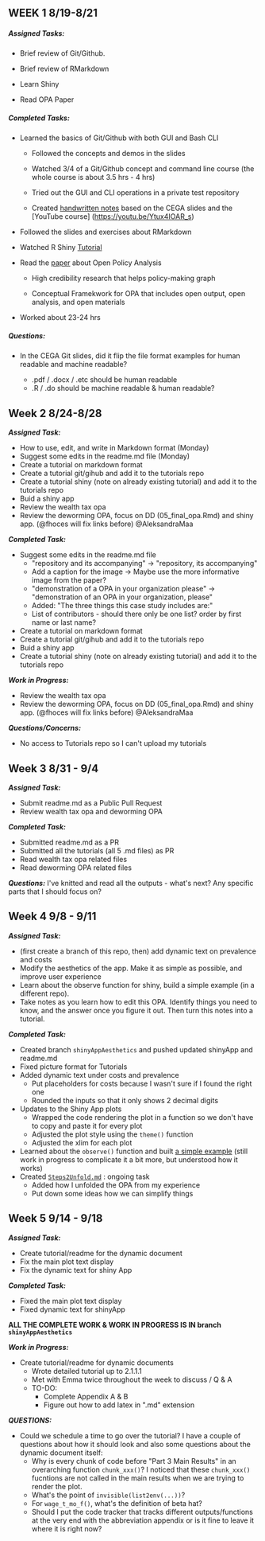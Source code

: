 ## WEEK 1   8/19-8/21


##### **_Assigned Tasks_**:

* Brief review of Git/Github.

* Brief review of RMarkdown

* Learn Shiny

* Read OPA Paper
 
 
##### **_Completed Tasks_**:
 
* Learned the basics of Git/Github with both GUI and Bash CLI 

  + Followed the concepts and demos in the slides

  + Watched 3/4 of a Git/Github concept and command line course (the whole course is about 3.5 hrs - 4 hrs)
  
  + Tried out the GUI and CLI operations in a private test repository
  
  + Created [handwritten notes](https://github.com/AleksandraMaa/Notes/blob/master/Version%20control%20with%20Github.pdf) based on the CEGA slides and the [YouTube course]
  (https://youtu.be/Ytux4IOAR_s)
  
* Followed the slides and exercises about RMarkdown

* Watched R Shiny [Tutorial](https://shiny.rstudio.com/tutorial/) 

* Read the [paper](https://osf.io/preprints/metaarxiv/jnyqh) about Open Policy Analysis 
  
  + High credibility research that helps policy-making graph
  
  + Conceptual Framekwork for OPA that includes open output, open analysis, and open materials

* Worked about 23-24 hrs
  
##### **_Questions_**:

* In the CEGA Git slides, did it flip the file format examples for human readable and machine readable?

  + .pdf / .docx / .etc should be human readable
  + .R / .do should be machine readable & human readable?
  
  
## Week 2 8/24-8/28


_**Assigned Task:**_
* How to use, edit, and write in Markdown format (Monday)  
* Suggest some edits in the readme.md file (Monday)
* Create a tutorial on markdown format
* Create a tutorial git/gihub and add it to the tutorials repo 
* Create a tutorial shiny (note on already existing tutorial) and add it to the tutorials repo
* Buid a shiny app
* Review the wealth tax opa
* Review the deworming OPA, focus on DD (05_final_opa.Rmd) and shiny app. (@fhoces will fix links before) @AleksandraMaa


_**Completed Task:**_
* Suggest some edits in the readme.md file  
  * "repository and its accompanying" -> "repository, its accompanying"
  * Add a caption for the image -> Maybe use the more informative image from the paper?
  * "demonstration of a OPA in your organization please" -> "demonstration of an OPA in your organization, please"
  * Added: "The three things this case study includes are:"
  * List of contributors - should there only be one list? order by first name or last name?  
* Create a tutorial on markdown format
* Create a tutorial git/gihub and add it to the tutorials repo 
* Buid a shiny app
* Create a tutorial shiny (note on already existing tutorial) and add it to the tutorials repo

***Work in Progress:***
* Review the wealth tax opa
* Review the deworming OPA, focus on DD (05_final_opa.Rmd) and shiny app. (@fhoces will fix links before) @AleksandraMaa

***Questions/Concerns:***
* No access to Tutorials repo so I can't upload my tutorials

## Week 3 8/31 - 9/4

_**Assigned Task:**_
* Submit readme.md as a Public Pull Request
* Review wealth tax opa and deworming OPA

_**Completed Task:**_
* Submitted readme.md as a PR
* Submitted all the tutorials (all 5 .md files) as PR
* Read wealth tax opa related files
* Read deworming OPA related files

***Questions:***
I've knitted and read all the outputs - what's next? Any specific parts that I should focus on?

## Week 4 9/8 - 9/11

_**Assigned Task:**_
* (first create a branch of this repo, then) add dynamic text on prevalence and costs
* Modify the aesthetics of the app. Make it as simple as possible, and improve user experience
* Learn about the observe function for shiny, build a simple example (in a different repo).
* Take notes as you learn how to edit this OPA. Identify things you need to know, and the answer once you figure it out. Then turn this notes into a tutorial.

_**Completed Task:**_
* Created branch `shinyAppAesthetics` and pushed updated shinyApp and readme.md
* Fixed picture format for Tutorials
* Added dynamic text under costs and prevalence
  + Put placeholders for costs because I wasn't sure if I found the right one
  + Rounded the inputs so that it only shows 2 decimal digits
* Updates to the Shiny App plots
  + Wrapped the code rendering the plot in a function so we don't have to copy and paste it for every plot
  + Adjusted the plot style using the `theme()` function
  + Adjusted the xlim for each plot
* Learned about the `observe()` function and built [a simple example](https://github.com/AleksandraMaa/Notes/blob/master/shinyApp/observeExample/app.R) (still work in progress to complicate it a bit more, but understood how it works)
* Created [`Steps2Unfold.md`](https://github.com/AleksandraMaa/Notes/blob/master/Steps2Unfold.md) : ongoing task
  + Added how I unfolded the OPA from my experience 
  + Put down some ideas how we can simplify things
  

## Week 5 9/14 - 9/18
***Assigned Task:***

* Create tutorial/readme for the dynamic document
* Fix the main plot text display
* Fix the dynamic text for shiny App

***Completed Task:***
* Fixed the main plot text display
* Fixed dynamic text for shinyApp

**ALL THE COMPLETE WORK & WORK IN PROGRESS IS IN branch `shinyAppAesthetics`**

***Work in Progress:***
* Create tutorial/readme for dynamic documents
  + Wrote detailed tutorial up to 2.1.1.1 
  + Met with Emma twice throughout the week to discuss / Q & A
  + TO-DO:
    - Complete Appendix A & B 
    - Figure out how to add latex in ".md" extension

***QUESTIONS:***
* Could we schedule a time to go over the tutorial? I have a couple of questions about how it should look and also some questions about the dynamic document itself:
  - Why is every chunk of code before "Part 3 Main Results" in an overarching function `chunk_xxx()`? I noticed that these `chunk_xxx()` fucntions are not called in the main results when we are trying to render the plot.
  - What's the point of `invisible(list2env(...))`?
  - For `wage_t_mo_f()`, what's the definition of beta hat?
  - Should I put the code tracker that tracks different outputs/functions at the very end with the abbreviation appendix or is it fine to leave it where it is right now?
 
